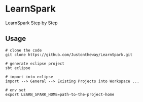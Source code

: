 # LearnSpark
LearnSpark Step by Step

## Usage
```
# clone the code
git clone https://github.com/Justontheway/LearnSpark.git

# generate eclipse project
sbt eclipse

# import into eclipse
import --> General --> Existing Projects into Workspace ...

# env set
export LEARN_SPARK_HOME=path-to-the-project-home
```
